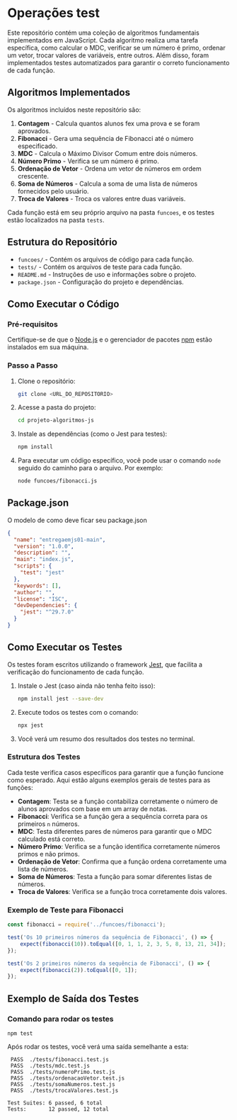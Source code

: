 # Operações test

Este repositório contém uma coleção de algoritmos fundamentais implementados em JavaScript. Cada algoritmo realiza uma tarefa específica, como calcular o MDC, verificar se um número é primo, ordenar um vetor, trocar valores de variáveis, entre outros. Além disso, foram implementados testes automatizados para garantir o correto funcionamento de cada função.

## Algoritmos Implementados

Os algoritmos incluídos neste repositório são:

1. **Contagem** - Calcula quantos alunos fex uma prova e se foram aprovados.
2. **Fibonacci** - Gera uma sequência de Fibonacci até o número especificado.
3. **MDC** - Calcula o Máximo Divisor Comum entre dois números.
4. **Número Primo** - Verifica se um número é primo.
5. **Ordenação de Vetor** - Ordena um vetor de números em ordem crescente.
6. **Soma de Números** - Calcula a soma de uma lista de números fornecidos pelo usuário.
7. **Troca de Valores** - Troca os valores entre duas variáveis.

Cada função está em seu próprio arquivo na pasta `funcoes`, e os testes estão localizados na pasta `tests`.

## Estrutura do Repositório

- `funcoes/` - Contém os arquivos de código para cada função.
- `tests/` - Contém os arquivos de teste para cada função.
- `README.md` - Instruções de uso e informações sobre o projeto.
- `package.json` - Configuração do projeto e dependências.

## Como Executar o Código

### Pré-requisitos

Certifique-se de que o [Node.js](https://nodejs.org/) e o gerenciador de pacotes [npm](https://www.npmjs.com/) estão instalados em sua máquina.

### Passo a Passo

1. Clone o repositório:
    ```bash
    git clone <URL_DO_REPOSITORIO>
    ```

2. Acesse a pasta do projeto:
    ```bash
    cd projeto-algoritmos-js
    ```

3. Instale as dependências (como o Jest para testes):
    ```bash
    npm install
    ```

4. Para executar um código específico, você pode usar o comando `node` seguido do caminho para o arquivo. Por exemplo:
    ```bash
    node funcoes/fibonacci.js
    ```

## Package.json
O modelo de como deve ficar seu package.json

```JSON
{
  "name": "entregaemjs01-main",
  "version": "1.0.0",
  "description": "",
  "main": "index.js",
  "scripts": {
    "test": "jest"
  },
  "keywords": [],
  "author": "",
  "license": "ISC",
  "devDependencies": {
    "jest": "^29.7.0"
  }
}

```
## Como Executar os Testes

Os testes foram escritos utilizando o framework [Jest](https://jestjs.io/), que facilita a verificação do funcionamento de cada função.

1. Instale o Jest (caso ainda não tenha feito isso):
    ```bash
    npm install jest --save-dev
    ```

2. Execute todos os testes com o comando:
    ```bash
    npx jest
    ```

3. Você verá um resumo dos resultados dos testes no terminal.

### Estrutura dos Testes

Cada teste verifica casos específicos para garantir que a função funcione como esperado. Aqui estão alguns exemplos gerais de testes para as funções:

- **Contagem**: Testa se a função contabiliza corretamente o número de alunos aprovados com base em um array de notas.
- **Fibonacci**: Verifica se a função gera a sequência correta para os primeiros `n` números.
- **MDC**: Testa diferentes pares de números para garantir que o MDC calculado está correto.
- **Número Primo**: Verifica se a função identifica corretamente números primos e não primos.
- **Ordenação de Vetor**: Confirma que a função ordena corretamente uma lista de números.
- **Soma de Números**: Testa a função para somar diferentes listas de números.
- **Troca de Valores**: Verifica se a função troca corretamente dois valores.

### Exemplo de Teste para Fibonacci

```javascript
const fibonacci = require('../funcoes/fibonacci');

test('Os 10 primeiros números da sequência de Fibonacci', () => {
    expect(fibonacci(10)).toEqual([0, 1, 1, 2, 3, 5, 8, 13, 21, 34]);
});

test('Os 2 primeiros números da sequência de Fibonacci', () => {
    expect(fibonacci(2)).toEqual([0, 1]);
});
```

## Exemplo de Saída dos Testes

### Comando para rodar os testes

```npm
npm test
```

Após rodar os testes, você verá uma saída semelhante a esta:

```
 PASS  ./tests/fibonacci.test.js
 PASS  ./tests/mdc.test.js
 PASS  ./tests/numeroPrimo.test.js
 PASS  ./tests/ordenacaoVetor.test.js
 PASS  ./tests/somaNumeros.test.js
 PASS  ./tests/trocaValores.test.js

Test Suites: 6 passed, 6 total
Tests:       12 passed, 12 total
```
